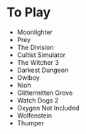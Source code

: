<!-- TITLE: Games To Play -->
<!-- SUBTITLE: Some games that SuperCoins should play and potentially stream -->
# To Play
* Moonlighter
* Prey
* The Division
* Cultist Simulator
* The Witcher 3
* Darkest Dungeon
* Owlboy
* Nioh
* Glittermitten Grove
* Watch Dogs 2
* Oxygen Not Included
* Wolfenstein
* Thumper